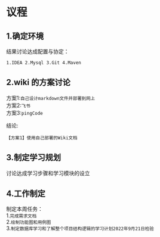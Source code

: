 # 议程
## 1.确定环境
结果讨论达成配置与协定：

    1.IDEA 2.Mysql 3.Git 4.Maven
## 2.wiki 的方案讨论
方案1:`自己设计markdown文件并部署到网上`  
方案2:`飞书`  
方案3:`pingCode`

结论:  
    
    【方案1】使用自己部署的Wiki文档
## 3.制定学习规划
讨论达成学习步骤和学习模块的设立
## 4.工作制定
制定本周任务：  
1.`完成需求文档`  
2.`绘制功能图和用例图`  
3.`制定数据库学习和了解整个项目结构逻辑的学习计划2022年9月21日检验`





























